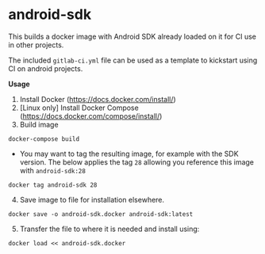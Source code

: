 # android-sdk

This builds a docker image with Android SDK already loaded on it for CI use in other projects.

The included `gitlab-ci.yml` file can be used as a template to kickstart using CI on android projects.

**Usage**

1. Install Docker (https://docs.docker.com/install/)
2. [Linux only] Install Docker Compose (https://docs.docker.com/compose/install/)
3. Build image

```
docker-compose build
```

- You may want to tag the resulting image, for example with the SDK version. The below applies the tag `28` allowing you reference this image with `android-sdk:28`

```
docker tag android-sdk 28
```

4. Save image to file for installation elsewhere.

```
docker save -o android-sdk.docker android-sdk:latest
```

5. Transfer the file to where it is needed and install using:

```
docker load << android-sdk.docker
```
